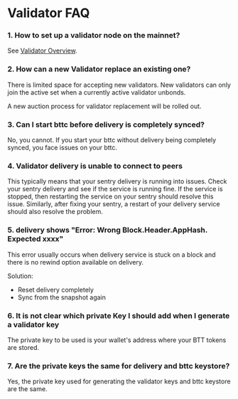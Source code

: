 # Validator FAQ

### 1. How to set up a validator node on the mainnet?

See [Validator Overview]( https://doc.bt.io/docs/validator/getting-started).

### 2. How can a new Validator replace an existing one?

There is limited space for accepting new validators. New validators can only join the active set when a currently active validator unbonds.

A new auction process for validator replacement will be rolled out.

### 3. Can I start bttc before delivery is completely synced?

No, you cannot. If you start your bttc without delivery being completely synced, you face issues on your bttc.

### 4. Validator delivery is unable to connect to peers

This typically means that your sentry delivery is running into issues. Check your sentry delivery and see if the service is running fine. If the service is stopped, then restarting the service on your sentry should resolve this issue. Similarly, after fixing your sentry, a restart of your delivery service should also resolve the problem.

### 5. delivery shows "Error: Wrong Block.Header.AppHash. Expected xxxx"
This error usually occurs when delivery service is stuck on a block and there is no rewind option available on delivery.

Solution: 

- Reset delivery completely
- Sync from the snapshot again

### 6. It is not clear which private Key I should add when I generate a validator key

The private key to be used is your wallet's address where your BTT tokens are stored.

### 7. Are the private keys the same for delivery and bttc keystore?

Yes, the private key used for generating the validator keys and bttc keystore are the same. 




